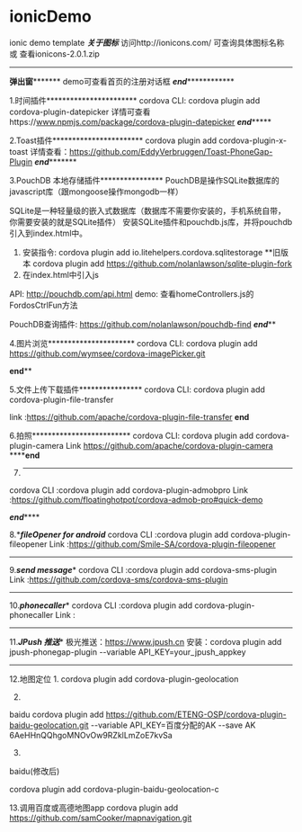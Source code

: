 # ionicDemo
ionic demo template
*****关于图标*****
访问http://ionicons.com/  可查询具体图标名称
或 查看ionicons-2.0.1.zip
*****************

****************弹出窗***********************
demo可查看首页的注册对话框
***************end***************************


1.时间插件***********************
cordova CLI: cordova plugin add cordova-plugin-datepicker
详情可查看https://www.npmjs.com/package/cordova-plugin-datepicker
*******************end************************

2.Toast插件***********************
cordova plugin add cordova-plugin-x-toast
详情查看：https://github.com/EddyVerbruggen/Toast-PhoneGap-Plugin
*******************end**************************

3.PouchDB 本地存储插件****************
PouchDB是操作SQLite数据库的javascript库（跟mongoose操作mongodb一样）

SQLite是一种轻量级的嵌入式数据库（数据库不需要你安装的，手机系统自带，你需要安装的就是SQLite插件）
安装SQLite插件和pouchdb.js库，并将pouchdb引入到index.html中。

1. 安装指令: cordova plugin add io.litehelpers.cordova.sqlitestorage
    **旧版本 cordova plugin add https://github.com/nolanlawson/sqlite-plugin-fork
2. 在index.html中引入js<script src="lib/pouchdb/dist/pouchdb.min.js"></script>

API: http://pouchdb.com/api.html
demo: 查看homeControllers.js的FordosCtrlFun方法

PouchDB查询插件:
https://github.com/nolanlawson/pouchdb-find
*********************end***********************

4.图片浏览**********************
cordova CLI: cordova plugin add https://github.com/wymsee/cordova-imagePicker.git

**********************end************************

5.文件上传下载插件****************
cordova CLI: cordova plugin add cordova-plugin-file-transfer

link :https://github.com/apache/cordova-plugin-file-transfer
**********************end**********************

6.拍照*************************
cordova CLI: cordova plugin add cordova-plugin-camera
Link  https://github.com/apache/cordova-plugin-camera
****************end************

7. ***************************
cordova CLI :cordova plugin add cordova-plugin-admobpro
Link        :https://github.com/floatinghotpot/cordova-admob-pro#quick-demo

***********end***************

8.**********fileOpener for android*********
cordova CLI :cordova plugin add cordova-plugin-fileopener
Link        :https://github.com/Smile-SA/cordova-plugin-fileopener
*************************

9.*************send message**************
cordova CLI :cordova plugin add cordova-sms-plugin
Link        :https://github.com/cordova-sms/cordova-sms-plugin
*************************************

10.*************phonecaller**************
cordova CLI :cordova plugin add cordova-plugin-phonecaller
Link        :
*************************************

11.*************JPush 推送**************
极光推送：https://www.jpush.cn
安装：cordova plugin add jpush-phonegap-plugin --variable API_KEY=your_jpush_appkey
*************************************

12.地图定位
  1.
  cordova plugin add cordova-plugin-geolocation


  2.
  baidu
  cordova plugin add https://github.com/ETENG-OSP/cordova-plugin-baidu-geolocation.git --variable API_KEY=百度分配的AK --save
  AK 6AeHHnQQhgoMNOvOw9RZklLmZoE7kvSa

  3.
  baidu(修改后)

  cordova plugin add cordova-plugin-baidu-geolocation-c

13.调用百度或高德地图app
  cordova plugin add https://github.com/samCooker/mapnavigation.git

